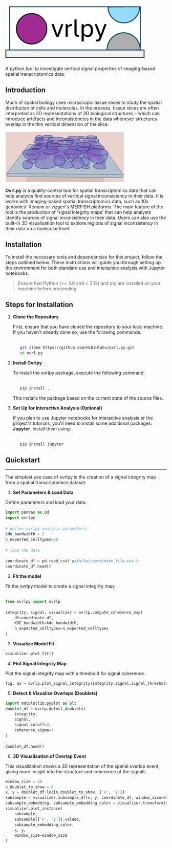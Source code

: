 
<!-- include image 'documentation/resources/ovrlpy-logo.png -->
![ovrlpy logo](docs/resources/ovrlpy-logo.png)

A python tool to investigate vertical signal properties of imaging-based spatial transcriptomics data.

## Introduction

Much of spatial biology uses microscopic tissue slices to study the spatial distribution of cells and molecules. In the process, tissue slices are often interpreted as 2D representations of 3D biological structures - which can introduce artefacts and inconsistencies in the data whenever structures overlap in the thin vertical dimension of the slice:

![3D slice visualization](docs/resources/cell_overlap_visualization.jpg)



**Ovrl.py** is a quality-control tool for spatial transcriptomics data that can help analysts find sources of vertical signal inconsistency in their data.
It is works with imaging-based spatial transcriptomics data, such as 10x genomics' Xenium or vizgen's MERFISH platforms.
The main feature of the tool is the production of 'signal integrity maps' that can help analysts identify sources of signal inconsistency in their data.
Users can also use the built-in 3D visualisation tool to explore regions of signal inconsistency in their data on a molecular level.

## Installation

To install the necessary tools and dependencies for this project, follow the steps outlined below. These instructions will guide you through setting up the environment for both standard use and interactive analysis with Jupyter notebooks.


> Ensure that Python (>= 3.6 and < 3.13) and pip are installed on your machine before proceeding.

Steps for Installation
-----------------------

1. **Clone the Repository**

   First, ensure that you have cloned the repository to your local machine. If you haven't already done so, use the following commands:

   ````bash

      git clone https://github.com/HiDiHlabs/ovrl.py.git
      cd ovrl.py

    ````

2. **Install Ovrlpy**

   To install the ovrlpy package, execute the following command:

   ````bash

      pip install .
    ````
   This installs the package based on the current state of the source files.

3. **Set Up for Interactive Analysis (Optional)**

   If you plan to use Jupyter notebooks for interactive analysis or the project's tutorials, you'll need to install some additional packages: **Jupyter**. Install them using:

   ````bash

      pip install jupyter

    ````


## Quickstart
-----------------------
The simplest use case of ovrlpy is the creation of a signal integrity map from a spatial transcriptomics dataset.

1. **Set Parameters & Load Data**

Define parameters and load your data.

```python
import pandas as pd
import ovrlpy

# define ovrlpy analysis parameters:
kde_bandwidth = 2
n_expected_celltypes=20

# load the data

coordinate_df = pd.read_csv('path/to/coordinate_file.csv')
coordinate_df.head()
```

2. **Fit the model**

Fit the ovrlpy model to create a signal integrity map.

```python

from ovrlpy import ovrlp

integrity, signal, visualizer = ovrlp.compute_coherence_map(
    df=coordinate_df,
    KDE_bandwidth=kde_bandwidth,
    n_expected_celltypes=n_expected_celltypes
)
```

3. **Visualize Model Fit**

```python
visualizer.plot_fit()
```

4. **Plot Signal Integrity Map**

Plot the signal integrity map with a threshold for signal coherence.

```python
fig, ax = ovrlp.plot_signal_integrity(integrity,signal,signal_threshold=4.0)
```

5. **Detect & Visualize Overlaps (Doublets)**

```python
import matplotlib.pyplot as plt
doublet_df = ovrlp.detect_doublets(
    integrity,
    signal,
    signal_cutoff=4,
    coherence_sigma=1
)

doublet_df.head()
```

6. **3D Visualization of Overlap Event**

This visualization shows a 3D representation of the spatial overlap event, giving more insight into the structure and coherence of the signals.

```python
window_size = 60
n_doublet_to_show = 0
x, y = doublet_df.loc[n_doublet_to_show, ['x', 'y']]
subsample = visualizer.subsample_df(x, y, coordinate_df, window_size=window_size)
subsample_embedding, subsample_embedding_color = visualizer.transform(subsample)
visualizer.plot_instance(
    subsample,
    subsample[['x', 'y']].values,
    subsample_embedding_color,
    x, y,
    window_size=window_size
)

```
